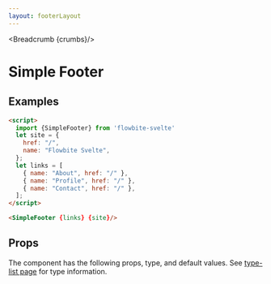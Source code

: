 ```yaml
---
layout: footerLayout
---
```


<script>
  import { SimpleFooter, Table, TableDefaultRow, Breadcrumb } from '$lib/index'
  import componentProps from '../props/SimpleFooter.json'
  // Props table
  export let items = componentProps.props
	let propHeader = ['Name', 'Type', 'Default']
	// console.log(items)
	let divClass='w-full relative overflow-x-auto shadow-md sm:rounded-lg'

  let site = {
    href: "/",
    name: "Flowbite Svelte",
  };
  let links = [
    { name: "About", href: "/" },
    { name: "Profile", href: "/" },
    { name: "Contact", href: "/" },
  ];

  let crumbs = [
    {
      label:'Home',
      href:'/'
    },
    {
      label:'Footer',
      href:'/footer/'
    },
    {
      label:'Footer default',
      href:'/footer/default'
    },
  ]
</script>

<Breadcrumb {crumbs}/>

<h1 class="text-3xl w-full dark:text-white py-8">Simple Footer</h1>

<h2 class="text-2xl w-full dark:text-white py-4">Examples</h2>

<div class="rounded-xl w-full my-4 mx-auto bg-gradient-to-r bg-white dark:bg-gray-900 border border-gray-200 dark:border-gray-700 p-2 sm:p-6">
<SimpleFooter {links} {site} />
</div>

```html
<script>
  import {SimpleFooter} from 'flowbite-svelte'
  let site = {
    href: "/",
    name: "Flowbite Svelte",
  };
  let links = [
    { name: "About", href: "/" },
    { name: "Profile", href: "/" },
    { name: "Contact", href: "/" },
  ];
</script>

<SimpleFooter {links} {site}/>
```


<h2 class="text-2xl w-full dark:text-white py-4">Props</h2>

<p>The component has the following props, type, and default values. See <a href="/type-list" class="text-blue-600 hover:underline dark:text-blue-500">type-list page</a> for type information.</p>

<Table header={propHeader} {divClass} >
  <TableDefaultRow {items} rowState='hover' />
</Table>